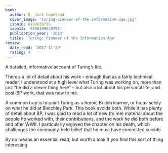 ```yaml
---
book:
  author: B. Jack Copeland
  cover_image: 'turing-pioneer-of-the-information-age.jpg'
  isbn10: 0199639795
  isbn13: '9780199639793'
  publication_year: '2013'
  title: 'Turing: Pioneer of the Information Age'
review:
  date_read: '2017-11-29'
  rating: 4
---
```


A detailed, informative account of Turing’s life.

There’s a lot of detail about his work – enough that as a fairly technical reader, I understood at a high level what Turing was working on, more than just “he did a clever thing here” – but also a lot about his personal life, and post-BP work, that was new to me.

A common trap is to paint Turing as a heroic British learner, or focus solely on what he did at Bletchley Park. This book avoids both. While it has plenty of detail about BP, I was glad to read a lot of new (to me) material about the people he worked with, their contributions, and the work he did both before and after WWII. I particularly enjoyed the chapter on his death, which challenges the commonly-held belief that he must have committed suicide.

By no means an essential read, but worth a look if you find this sort of thing interesting.
